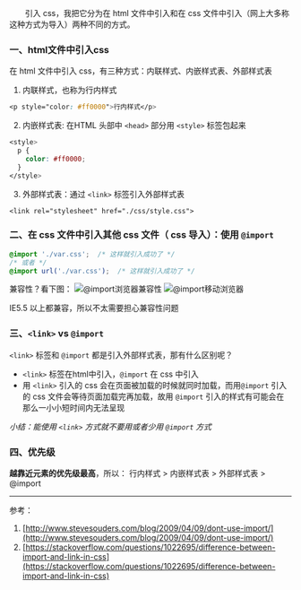 &emsp;&emsp;引入 css，我把它分为在 html 文件中引入和在 css 文件中引入（网上大多称这种方式为导入）两种不同的方式。

### 一、html文件中引入css
在 html 文件中引入 css，有三种方式：内联样式、内嵌样式表、外部样式表
1. 内联样式，也称为行内样式
```css
<p style="color: #ff0000">行内样式</p>
```
2. 内嵌样式表: 在HTML 头部中 `<head>` 部分用 `<style>` 标签包起来
```css
<style>
  p {
    color: #ff0000;
  }
</style>
```
3. 外部样式表：通过 `<link>` 标签引入外部样式表
```
<link rel="stylesheet" href="./css/style.css">
```

### 二、在 css 文件中引入其他 css 文件（ css 导入）：使用 `@import`
```css
@import './var.css';  /* 这样就引入成功了 */
/* 或者 */ 
@import url('./var.css');  /* 这样就引入成功了 */
```  
兼容性？看下图：
![@import浏览器兼容性](https://upload-images.jianshu.io/upload_images/10570770-34a8b89031eb236e.png?imageMogr2/auto-orient/strip%7CimageView2/2/w/1240)
![@import移动浏览器](https://upload-images.jianshu.io/upload_images/10570770-395f9db6d19b25ca.png?imageMogr2/auto-orient/strip%7CimageView2/2/w/1240)

IE5.5 以上都兼容，所以不太需要担心兼容性问题
### 三、`<link>` vs `@import`
`<link>` 标签和 `@import` 都是引入外部样式表，那有什么区别呢？
- `<link>` 标签在html中引入，`@import` 在 css 中引入
- 用 `<link>` 引入的 css 会在页面被加载的时候就同时加载，而用`@import` 引入的 css 文件会等待页面加载完再加载，故用 `@import` 引入的样式有可能会在那么一小小短时间内无法呈现

*小结：能使用 `<link>` 方式就不要用或者少用 `@import` 方式*

### 四、优先级
**越靠近元素的优先级最高**，所以：
行内样式 > 内嵌样式表 > 外部样式表 > @import 

-----------
参考：
1.  [http://www.stevesouders.com/blog/2009/04/09/dont-use-import/](http://www.stevesouders.com/blog/2009/04/09/dont-use-import/)
2. [https://stackoverflow.com/questions/1022695/difference-between-import-and-link-in-css](https://stackoverflow.com/questions/1022695/difference-between-import-and-link-in-css)

